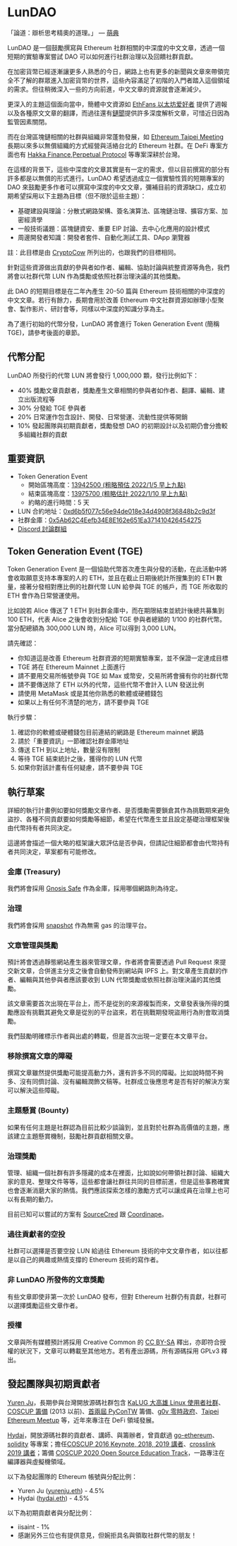 # LunDAO 

「論道：辯析思考精奧的道理。」 — [萌典][18]

LunDAO 是一個鼓勵撰寫與 Ethereum 社群相關的中深度的中文文章，透過一個短期的實驗專案嘗試 DAO 可以如何進行社群治理以及回饋社群貢獻。

在加密貨幣已經逐漸讓更多人熟悉的今日，網路上也有更多的新聞與文章來帶領完全不了解的群眾進入加密貨幣的世界，這些內容滿足了初階的入門者踏入這個領域的需求。但往稍微深入一些的方向前進，中文文章的資源就會逐漸減少。

更深入的主題這個面向當中，簡體中文資源如 [EthFans 以太坊爱好者][1] 提供了週報以及各種原文文章的翻譯，而過往還有[鏈聞][2]提供許多深度解析文章，可惜近日因為監管因素關閉。

而在台灣區塊鏈相關的社群與組織非常蓬勃發展，如 [Ethereum Taipei Meeting][3] 長期以來多以無償組織的方式經營與活絡台北的 Ethereum 社群。在 DeFi 專案方面也有 [Hakka Finance][4],[Perpetual Protocol][5] 等專案深耕於台灣。

在這樣的背景下，這些中深度的文章其實是有一定的需求，但以目前撰寫的部分有許多都是以無償的形式進行。LunDAO 希望透過成立一個實驗性質的短期專案的 DAO 來鼓勵更多作者可以撰寫中深度的中文文章，彌補目前的資源缺口，成立初期希望採用以下主題為目標（但不限於這些主題）：

- 基礎建設與理論：分散式網路架構、簽名演算法、區塊鏈治理、擴容方案、加密經濟學
- 一般技術議題：區塊鏈資安、重要 EIP 討論、去中心化應用的設計模式
- 周邊開發者知識：開發者套件、自動化測試工具、DApp 瀏覽器

註：此目標是由 [CryptoCow][7] 所列出的，也跟我們的目標相同。

針對這些資源做出貢獻的參與者如作者、編輯、協助討論與統整資源等角色，我們將會以社群代幣 LUN 作為獎勵或依照社群治理決議的其他獎勵。

此 DAO 的短期目標是在二年內產生 20-50 篇與 Ethereum 技術相關的中深度的中文文章。若行有餘力，長期會用於改善 Ethereum 中文社群資源如辦理小型聚會、製作影片、研討會等，同樣以中深度的知識分享為主。

為了進行初始的代幣分發，LunDAO 將會進行 Token Generation Event (簡稱 TGE)，請參考後面的章節。

## 代幣分配
LunDAO 所發行的代幣 LUN 將會發行 1,000,000 顆，發行比例如下：
- 40% 獎勵文章貢獻者，獎勵產生文章相關的參與者如作者、翻譯、編輯、建立出版流程等
- 30% 分發給 TGE 參與者
- 20% 日常運作包含設計、開發、日常營運、流動性提供等開銷
- 10% 發起團隊與初期貢獻者，獎勵發想 DAO 的初期設計以及初期仍會分擔較多組織社群的貢獻


## 重要資訊
- Token Generation Event
	- 開始區塊高度：[13942500 (粗略預估 2022/1/5 早上九點)][30]
	- 結束區塊高度：[13975700 (粗略估計 2022/1/10 早上九點)][31]
	- 約略的進行時間：5 天
- LUN 合約地址：[0xd6b5f077c56e94de018e34d4908f36848b2c9d3f][29]
- 社群金庫：[0x5Ab62C4Eefb34E8E162e651Ea371410426454275][22]
- [Discord 討論群組][21]

## Token Generation Event (TGE)
Token Generation Event 是一個協助代幣首次產生與分發的活動，在此活動中將會收取願意支持本專案的人的 ETH，並且在截止日期後統計所搜集到的 ETH 數量，接著分發相對應比例的社群代幣 LUN 給參與 TGE 的帳戶，而 TGE 所收取的 ETH 會作為日常營運使用。

比如說若 Alice 傳送了 1 ETH 到社群金庫中，而在期限結束並統計後總共募集到 100 ETH，代表 Alice 之後會收到分配給 TGE 參與者總額的 1/100 的社群代幣。當分配總額為 300,000 LUN 時，Alice 可以得到 3,000 LUN。

請先確認：
- 你知道這是改善 Ethereum 社群資源的短期實驗專案，並不保證一定達成目標
- TGE 將在 Ethereum Mainnet 上面進行
- 請不要用交易所帳號參與 TGE 如 Max 或幣安，交易所將會擁有你的社群代幣
- 請不要傳送除了 ETH 以外的代幣，這些代幣不會計入 LUN 發送比例
- 請使用 MetaMask 或是其他你熟悉的軟體或硬體錢包
- 如果以上有任何不清楚的地方，請不要參與 TGE

執行步驟：
1. 確認你的軟體或硬體錢包目前連結的網路是 Ethereum mainnet 網路
2. 請於「重要資訊」一節確認社群金庫地址
3. 傳送 ETH 到以上地址，數量沒有限制
4. 等待 TGE 結束統計之後，獲得你的 LUN 代幣
5. 如果你對該計畫有任何疑慮，請不要參與 TGE

## 執行草案
詳細的執行計畫例如要如何獎勵文章作者、是否獎勵需要鎖倉其作為挑戰期來避免盜抄、各種不同貢獻要如何獎勵等細節，希望在代幣產生並且設定基礎治理框架後由代幣持有者共同決定。

這邊將會描述一個大略的框架讓大眾評估是否參與，但請記住細節都會由代幣持有者共同決定，草案都有可能修改。

### 金庫 (Treasury)
我們將會採用 [Gnosis Safe][8] 作為金庫，採用哪個網路則為待定。

### 治理
我們將會採用 [snapshot][9] 作為無需 gas 的治理平台。

### 文章管理與獎勵
預計將會透過靜態網站產生器來管理文章，作者將會需要透過 Pull Request 來提交新文章，合併進主分支之後會自動發佈到網站與 IPFS 上。對文章產生貢獻的作者、編輯與其他參與者應該要收到 LUN 代幣獎勵或依照社群治理決議的其他獎勵。

該文章需要首次出現在平台上，而不是從別的來源複製而來，文章發表後所得的獎勵應設有挑戰其避免文章是從別的平台盜來，若在挑戰期發現盜用行為則會取消獎勵。

我們鼓勵明確標示作者與出處的轉載，但是首次出現一定要在本文章平台。

### 移除撰寫文章的障礙
撰寫文章雖然提供獎勵可能提高動力外，還有許多不同的障礙。比如說時間不夠多、沒有同儕討論、沒有編輯潤飾文稿等。社群成立後應思考是否有好的解決方案可以解決這些障礙。

### 主題懸賞 (Bounty)
如果有任何主題是社群認為目前比較少談論到，並且對於社群為高價值的主題，應該建立主題懸賞機制，鼓勵社群貢獻相關文章。

### 治理獎勵
管理、組織一個社群有許多隱藏的成本在裡面，比如說如何帶領社群討論、組織大家的意見、整理文件等等，這些都會讓社群往共同的目標前進，但是這些事務確實也會逐漸消磨大家的熱情。我們應該探索怎樣的激勵方式可以讓成員在治理上也可以有長期的動力。

目前已知可以嘗試的方案有 [SourceCred][16] 跟 [Coordinape][17]。

### 過往貢獻者的空投
社群可以選擇是否要空投 LUN 給過往 Ethereum 技術的中文文章作者，如以往都是以自己的興趣或熱情支撐的 Ethereum 技術的寫作者。

### 非 LunDAO 所發佈的文章獎勵
有些文章即使非第一次於 LunDAO 發布，但對 Ethereum 社群仍有貢獻，社群可以選擇獎勵這些文章作者。

### 授權
文章與所有媒體預計將採用 Creative Common 的 [CC BY-SA][10] 釋出，亦即符合授權的狀況下，文章可以轉載至其他地方。若有產出源碼，所有源碼採用 GPLv3 釋出。

## 發起團隊與初期貢獻者
[Yuren Ju][11]，長期參與台灣開放源碼社群包含 [KaLUG 大高雄 Linux 使用者社群][12]、[COSCUP 籌備][13] (2013 以前)、[首兩屆 PyConTW][14] 籌備、[g0v 零時政府][15]、[Taipei Ethereum Meetup][3] 等，近年來專注在 DeFi 領域發展。

[Hydai][23]，開放源碼社群的貢獻者、講師、與籌辦者，曾貢獻過 [go-ethereum][24]、[solidity][25] 等專案；擔任[COSCUP 2016 Keynote, 2018, 2019 講者][26]、[crosslink 2019 講者][27]；籌備 [COSCUP 2020 Open Source Education Track][28]，一路專注在編譯器與虛擬機領域。

以下為發起團隊的 Ethereum 帳號與分配比例：
- Yuren Ju ([yurenju.eth][19]) - 4.5%
- Hydai ([hydai.eth][20]) - 4.5%

以下為初期貢獻者與分配比例：
- iisaint - 1%
- 感謝另外三位也有提供意見，但婉拒具名與領取社群代幣的朋友！

[1]: https://ethfans.org/
[2]: https://twitter.com/chainnewscom
[3]: https://medium.com/taipei-ethereum-meetup
[4]: https://hakka.finance/
[5]: https://www.perp.com/
[7]: https://medium.com/cryptocow
[8]: https://gnosis-safe.io/
[9]: https://docs.snapshot.org/
[10]: https://creativecommons.org/licenses/by-sa/4.0/deed.zh_TW
[11]: https://yurenju.eth.xyz/
[12]: https://kalug.linux.org.tw/
[13]: https://coscup.org/2013/zh-tw/
[14]: https://tw.pycon.org/2016/zh-hant/about/pycontw/
[15]: https://g0v.tw/
[16]: https://sourcecred.io/
[17]: https://coordinape.com/
[18]: https://www.moedict.tw/%E8%AB%96%E9%81%93
[19]: https://yurenju.eth.xyz/
[20]: https://hydai.eth.xyz/
[21]: https://discord.gg/9s3RQmajBu
[22]: https://gnosis-safe.io/app/eth:0x5Ab62C4Eefb34E8E162e651Ea371410426454275/
[23]: https://hyd.ai/
[24]: https://github.com/ethereum/go-ethereum
[25]: https://github.com/ethereum/solidity
[26]: https://coscup.org/2016/schedules.html
[27]: https://crosslink.taipei/
[28]: https://coscup.org/2020/zh-TW/agenda
[29]: https://etherscan.io/address/0xd6b5f077c56e94de018e34d4908f36848b2c9d3f
[30]: https://etherscan.io/block/countdown/13942500
[31]: https://etherscan.io/block/countdown/13975700
